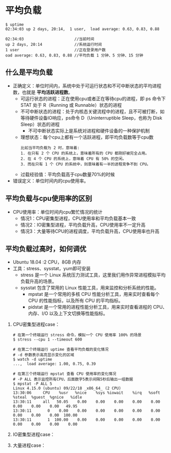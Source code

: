# 平均负载
```
$ uptime
02:34:03 up 2 days, 20:14,  1 user,  load average: 0.63, 0.83, 0.88
```

```
02:34:03                      //当前时间
up 2 days, 20:14              //系统运行时间
1 user                        //正在登录用户数
oad average: 0.63, 0.83, 0.88 //平均负载 1 分钟、5 分钟、15 分钟
```

## 什么是平均负载
* 正确定义：单位时间内，系统中处于可运行状态和不可中断状态的平均进程数，也就是 __平均活跃进程数__。
  * 可运行状态的进程：正在使用cpu或者正在等待cpu的进程，即 ps 命令下 STAT 处于 R（Running 或 Runnable）状态的进程
  * 不可中断状态的进程：处于内核态关键流程中的进程，且不可被打断，如等待硬件设备IO响应，ps命令 D（Uninterruptible Sleep，也称为 Disk Sleep）状态的进程
    * 不可中断状态实际上是系统对进程和硬件设备的一种保护机制
  * 理想状态：每个cpu上都有一个活跃进程，即平均负载数等于cpu数
    ```
    比如当平均负载为 2 时，意味着:
    1. 在只有 2 个 CPU 的系统上，意味着所有的 CPU 都刚好被完全占用。
    2. 在 4 个 CPU 的系统上，意味着 CPU 有 50% 的空闲。
    3. 而在只有 1 个 CPU 的系统中，则意味着有一半的进程竞争不到 CPU。
    ```
  * 过载经验值：平均负载高于cpu数量70%的时候
* 错误定义：单位时间内的cpu使用率。

## 平均负载与cpu使用率的区别
* CPU使用率：单位时间内cpu繁忙情况的统计
  * 情况1：CPU密集型进程，CPU使用率和平均负载基本一致
  * 情况2：IO密集型进程，平均负载升高，CPU使用率不一定升高
  * 情况3：大量等待CPU的进程调度，平均负载升高，CPU使用率也升高

## 平均负载过高时，如何调优
* Ubuntu 18.04 :2 CPU，8GB 内存
* 工具：stress、sysstat，yum即可安装
  * stress 是一个 Linux 系统压力测试工具，这里我们用作异常进程模拟平均负载升高的场景。
  * sysstat 包含了常用的 Linux 性能工具，用来监控和分析系统的性能。
    * mpstat 是一个常用的多核 CPU 性能分析工具，用来实时查看每个 CPU 的性能指标，以及所有 CPU 的平均指标。
    * pidstat 是一个常用的进程性能分析工具，用来实时查看进程的 CPU、内存、I/O 以及上下文切换等性能指标。
1. CPU密集型进程case：
    ```
    # 在第一个终端运行 stress 命令，模拟一个 CPU 使用率 100% 的场景
    $ stress --cpu 1 --timeout 600

    # 在第二个终端运行 uptime 查看平均负载的变化情况
    # -d 参数表示高亮显示变化的区域
    $ watch -d uptime
    ...,  load average: 1.00, 0.75, 0.39

    # 在第三个终端运行 mpstat 查看 CPU 使用率的变化情况
    # -P ALL 表示监控所有CPU，后面数字5表示间隔5秒后输出一组数据
    $ mpstat -P ALL 5
    Linux 4.15.0 (ubuntu) 09/22/18 _x86_64_ (2 CPU)
    13:30:06     CPU    %usr   %nice    %sys %iowait    %irq   %soft  %steal  %guest  %gnice   %idle
    13:30:11     all   50.05    0.00    0.00    0.00    0.00    0.00    0.00    0.00    0.00   49.95
    13:30:11       0    0.00    0.00    0.00    0.00    0.00    0.00    0.00    0.00    0.00  100.00
    13:30:11       1  100.00    0.00    0.00    0.00    0.00    0.00    0.00    0.00    0.00    0.00
    ```

2. IO密集型进程case：
3. 大量进程case：